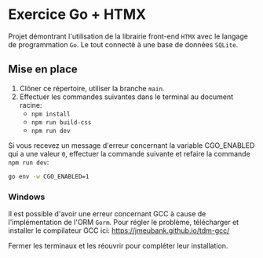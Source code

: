 # Exercice Go + HTMX
Projet démontrant l'utilisation de la librairie front-end `HTMX` avec le langage de programmation `Go`. Le tout connecté à une base de données `SQLite`.

## Mise en place
1. Clôner ce répertoire, utiliser la branche `main`.
2. Effectuer les commandes suivantes dans le terminal au document racine:
    * `npm install`
    * `npm run build-css`
    * `npm run dev`

Si vous recevez un message d'erreur concernant la variable CGO_ENABLED qui a une valeur `0`, effectuer la commande suivante et refaire la commande `npm run dev`:
```bash
go env -w CGO_ENABLED=1
```

### Windows
Il est possible d'avoir une erreur concernant GCC à cause de l'implémentation de l'ORM `Gorm`. Pour régler le problème, télécharger et installer le compilateur GCC ici: https://jmeubank.github.io/tdm-gcc/

Fermer les terminaux et les réouvrir pour compléter leur installation.